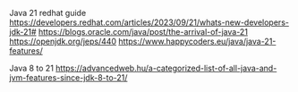 Java 21 redhat guide
https://developers.redhat.com/articles/2023/09/21/whats-new-developers-jdk-21#
https://blogs.oracle.com/java/post/the-arrival-of-java-21
https://openjdk.org/jeps/440
https://www.happycoders.eu/java/java-21-features/


Java 8 to 21
https://advancedweb.hu/a-categorized-list-of-all-java-and-jvm-features-since-jdk-8-to-21/